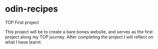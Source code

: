 # odin-recipes
TOP First project

This project will be to create a bare bones website, and serves as the first project along my TOP journey. After completing the project I will reflect on what I have learnt.